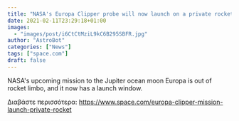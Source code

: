 ```yaml
---
title: "NASA's Europa Clipper probe will now launch on a private rocket in October 2024"
date: 2021-02-11T23:29:18+01:00
images:
  - "images/post/i6CtCtMziL9kC6B295SBFR.jpg"
author: "AstroBot"
categories: ["News"]
tags: ["space.com"]
draft: false
---
```


NASA's upcoming mission to the Jupiter ocean moon Europa is out of rocket limbo, and it now has a launch window. 

Διαβάστε περισσότερα: https://www.space.com/europa-clipper-mission-launch-private-rocket

